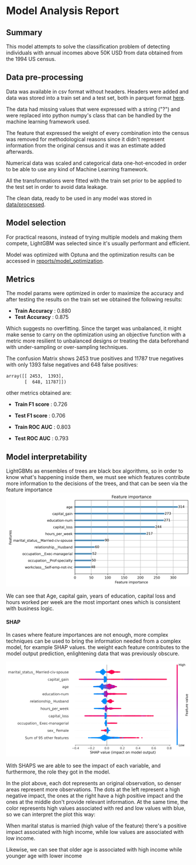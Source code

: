 # Model Analysis Report

## Summary
This model attempts to solve the classification problem of detecting individuals with annual incomes above 50K USD from data obtained from the 1994 US census. 

## Data pre-processing
Data was available in csv format without headers. Headers were added and data was stored into a train set and a test set, both in parquet format [here](https://github.com/nelson-io/citi-documentation-test/tree/main/data/interim).

The data had missing values that were expressed with a string ("?") and were replaced into python numpy's class that can be handled by the machine learning framework used.

The feature that expressed the weight of every combination into the census was removed for methodological reasons since it didn't represent information from the original census and it was an estimate added afterwards.

Numerical data was scaled and categorical data one-hot-encoded in order to be able to use any kind of Machine Learning framework.

All the transformations were fitted with the train set prior to be applied to the test set in order to avoid data leakage.

The clean data, ready to be used in any model was stored in [data/processed](https://github.com/nelson-io/citi-documentation-test/tree/main/data/processed).


## Model selection

For practical reasons, instead of trying multiple models and making them compete, LightGBM was selected since it's usually performant and efficient.

Model was optimized with Optuna and the optimization results can be accessed in [reports/model_optimization](https://github.com/nelson-io/citi-documentation-test/blob/main/reports/model_optimization.md).

## Metrics

The model params were optimized in order to maximize the accuracy and after testing the results on the train set we obtained the following results:
* **Train Accuracy** : 0.880
* **Test Accuracy** :  0.875

Which suggests no overfitting. Since the target was unbalanced, it might make sense to carry on the optimization using an objective function with a metric more resilient to unbalanced designs or treating the data beforehand with under-sampling or over-sampling techniques.

The confusion Matrix shows 2453 true positives and 11787 true negatives with only 1393 false negatives and 648 false positives:
```
array([[ 2453,  1393],
       [  648, 11787]])
```

other metrics obtained are:

* **Train F1 score** : 0.726
* **Test F1 score** :  0.706

* **Train ROC AUC** : 0.803
* **Test ROC AUC** :  0.793

## Model interpretability

LightGBMs as ensembles of trees are black box algorithms, so in order to know what's happening inside them, we must see which features contribute more information to the decisions of the trees, and that can be seen via the feature importance
![image](https://github.com/nelson-io/citi-documentation-test/raw/main/reports/figures/model_feature_importance.jpg)


We can see that Age, capital gain, years of education, capital loss and hours worked per week are the most important ones which is consistent with business logic. 

#### SHAP

In cases where feature importances are not enough, more complex techniques can be used to bring the information needed from a complex model, for example SHAP values.
the weight each feature contributes to the model output prediction, enlightening data that was previously obscure.


![image](https://github.com/nelson-io/citi-documentation-test/raw/main/reports/figures/model_shap_bs.jpg)

With SHAPS we are able to see the impact of each variable, and furthermore, the role they got in the model.

In the plot above, each dot represents an original observation, so denser areas represent more observations. The dots at the left represent a high negative impact, the ones at the right have a high positive impact and the ones at the middle don't  provide relevant information. At the same time, the color represents high values associated with red and low values with blue, so we can interpret the plot this way:

When marital status is married (high value of the feature) there's a positive impact associated with high income, while low values are associated with low income.

Likewise, we can see that older age is associated with high income while younger age with lower income





